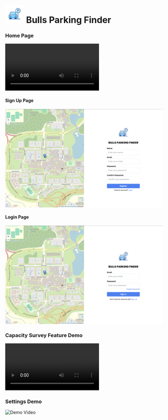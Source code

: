 # <img src="assets/BullsParkingImage.svg" width="60" /> Bulls Parking Finder

### Home Page

![Demo Video](https://github.com/JimmyWu7/BullsParkingFinder/blob/main/assets/HomePage.mp4)

#### Sign Up Page

![Sign Up Page](assets/SignupPage.png)

#### Login Page

![Login Page](assets/LoginPage.png)

### Capacity Survey Feature Demo

![Demo Video](https://github.com/JimmyWu7/BullsParkingFinder/blob/main/assets/CapacitySurvey.mp4)

### Settings Demo

![Demo Video]([assets/SettingsPage.mp4](https://github.com/user-attachments/assets/de1f9179-0fae-4766-8cd2-18a0e9fe80ed))
